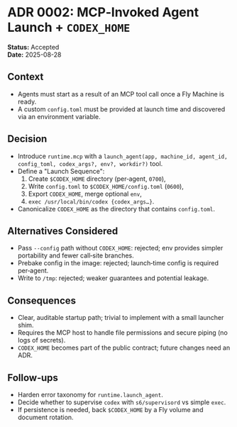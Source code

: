 # ADR 0002: MCP‑Invoked Agent Launch + `CODEX_HOME`

**Status:** Accepted  
**Date:** 2025-08-28

## Context
- Agents must start as a result of an MCP tool call once a Fly Machine is ready.
- A custom `config.toml` must be provided at launch time and discovered via an environment variable.

## Decision
- Introduce `runtime.mcp` with a `launch_agent(app, machine_id, agent_id, config_toml, codex_args?, env?, workdir?)` tool.
- Define a "Launch Sequence":
  1) Create `$CODEX_HOME` directory (per‑agent, `0700`),
  2) Write `config.toml` to `$CODEX_HOME/config.toml` (`0600`),
  3) Export `CODEX_HOME`, merge optional `env`,
  4) `exec /usr/local/bin/codex {codex_args…}`.
- Canonicalize `CODEX_HOME` as the directory that contains `config.toml`.

## Alternatives Considered
- Pass `--config` path without `CODEX_HOME`: rejected; env provides simpler portability and fewer call‑site branches.
- Prebake config in the image: rejected; launch‑time config is required per‑agent.
- Write to `/tmp`: rejected; weaker guarantees and potential leakage.

## Consequences
- Clear, auditable startup path; trivial to implement with a small launcher shim.
- Requires the MCP host to handle file permissions and secure piping (no logs of secrets).
- `CODEX_HOME` becomes part of the public contract; future changes need an ADR.

## Follow‑ups
- Harden error taxonomy for `runtime.launch_agent`.
- Decide whether to supervise `codex` with `s6/supervisord` vs simple `exec`.
- If persistence is needed, back `$CODEX_HOME` by a Fly volume and document rotation.
